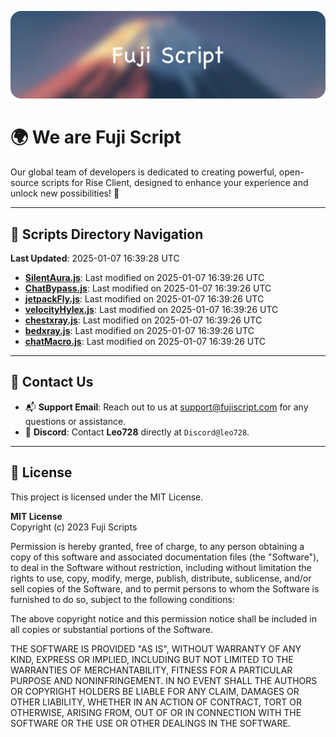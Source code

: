 ![Banner](.github/b.webp)

# 🌍 **We are Fuji Script**

Our global team of developers is dedicated to creating powerful, open-source scripts for Rise Client, designed to enhance your experience and unlock new possibilities! 🌟

---
<!-- SCRIPTS_NAVIGATION_START -->
## 📂 **Scripts Directory Navigation**

**Last Updated**: 2025-01-07 16:39:28 UTC

- **[SilentAura.js](scripts/SilentAura.js)**: Last modified on 2025-01-07 16:39:26 UTC
- **[ChatBypass.js](scripts/ChatBypass.js)**: Last modified on 2025-01-07 16:39:26 UTC
- **[jetpackFly.js](scripts/jetpackFly.js)**: Last modified on 2025-01-07 16:39:26 UTC
- **[velocityHylex.js](scripts/velocityHylex.js)**: Last modified on 2025-01-07 16:39:26 UTC
- **[chestxray.js](scripts/chestxray.js)**: Last modified on 2025-01-07 16:39:26 UTC
- **[bedxray.js](scripts/bedxray.js)**: Last modified on 2025-01-07 16:39:26 UTC
- **[chatMacro.js](scripts/chatMacro.js)**: Last modified on 2025-01-07 16:39:26 UTC

<!-- SCRIPTS_NAVIGATION_END -->

---

## 💬 **Contact Us**  
- 📬 **Support Email**: Reach out to us at [support@fujiscript.com](mailto:support@fujiscript.com) for any questions or assistance.  
- 💬 **Discord**: Contact **Leo728** directly at `Discord@leo728`.

---

## 📜 **License**

This project is licensed under the MIT License.  

**MIT License**  
Copyright (c) 2023 Fuji Scripts  

Permission is hereby granted, free of charge, to any person obtaining a copy of this software and associated documentation files (the "Software"), to deal in the Software without restriction, including without limitation the rights to use, copy, modify, merge, publish, distribute, sublicense, and/or sell copies of the Software, and to permit persons to whom the Software is furnished to do so, subject to the following conditions:  

The above copyright notice and this permission notice shall be included in all copies or substantial portions of the Software.  

THE SOFTWARE IS PROVIDED "AS IS", WITHOUT WARRANTY OF ANY KIND, EXPRESS OR IMPLIED, INCLUDING BUT NOT LIMITED TO THE WARRANTIES OF MERCHANTABILITY, FITNESS FOR A PARTICULAR PURPOSE AND NONINFRINGEMENT. IN NO EVENT SHALL THE AUTHORS OR COPYRIGHT HOLDERS BE LIABLE FOR ANY CLAIM, DAMAGES OR OTHER LIABILITY, WHETHER IN AN ACTION OF CONTRACT, TORT OR OTHERWISE, ARISING FROM, OUT OF OR IN CONNECTION WITH THE SOFTWARE OR THE USE OR OTHER DEALINGS IN THE SOFTWARE.  

